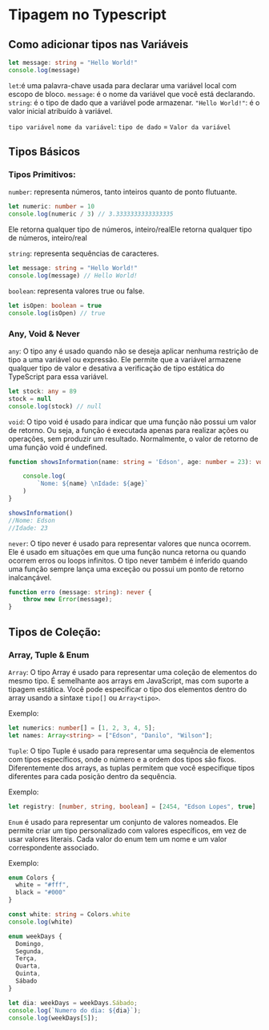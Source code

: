 # Tipagem no Typescript

## Como adicionar tipos nas Variáveis

```typescript
let message: string = "Hello World!"
console.log(message)
```
`let`:é uma palavra-chave usada para declarar uma variável local com escopo de bloco.
`message`:  é o nome da variável que você está declarando.
`string`:  é o tipo de dado que a variável pode armazenar.
`"Hello World!"`: é o valor inicial atribuído à variável.

`tipo variável` `nome da variável`: `tipo de dado` = `Valor da variável`

## Tipos Básicos

### Tipos Primitivos:

`number`: representa números, tanto inteiros quanto de ponto flutuante.

```typescript
let numeric: number = 10
console.log(numeric / 3) // 3.3333333333333335
```
   Ele retorna qualquer tipo de números, inteiro/realEle retorna qualquer tipo de números, inteiro/real

`string`: representa sequências de caracteres.

```typescript
let message: string = "Hello World!"
console.log(message) // Hello World!
```

`boolean`: representa valores true ou false.
```typescript
let isOpen: boolean = true
console.log(isOpen) // true
```
### Any, Void & Never

`any`: O tipo any é usado quando não se deseja aplicar nenhuma restrição de tipo a uma variável ou expressão. Ele permite que a variável armazene qualquer tipo de valor e desativa a verificação de tipo estática do TypeScript para essa variável.

```typescript
let stock: any = 89
stock = null
console.log(stock) // null
```
`void`: O tipo void é usado para indicar que uma função não possui um valor de retorno. Ou seja, a função é executada apenas para realizar ações ou operações, sem produzir um resultado. Normalmente, o valor de retorno de uma função void é undefined.

```typescript
function showsInformation(name: string = 'Edson', age: number = 23): void {

    console.log(
        `Nome: ${name} \nIdade: ${age}`
    )
}

showsInformation() 
//Nome: Edson 
//Idade: 23   
```

`never`: O tipo never é usado para representar valores que nunca ocorrem. Ele é usado em situações em que uma função nunca retorna ou quando ocorrem erros ou loops infinitos. O tipo never também é inferido quando uma função sempre lança uma exceção ou possui um ponto de retorno inalcançável.

```typescript
function erro (message: string): never {
    throw new Error(message);
}
```
## Tipos de Coleção:

### Array, Tuple & Enum
`Array`: O tipo Array é usado para representar uma coleção de elementos do mesmo tipo. É semelhante aos arrays em JavaScript, mas com suporte a tipagem estática. Você pode especificar o tipo dos elementos dentro do array usando a sintaxe `tipo[]` ou `Array<tipo>`.

Exemplo:
```typescript
let numerics: number[] = [1, 2, 3, 4, 5];
let names: Array<string> = ["Edson", "Danilo", "Wilson"];
```
`Tuple`: O tipo Tuple é usado para representar uma sequência de elementos com tipos específicos, onde o número e a ordem dos tipos são fixos. Diferentemente dos arrays, as tuplas permitem que você especifique tipos diferentes para cada posição dentro da sequência.

Exemplo:
```typescript
let registry: [number, string, boolean] = [2454, "Edson Lopes", true]
```
`Enum` é usado para representar um conjunto de valores nomeados. Ele permite criar um tipo personalizado com valores específicos, em vez de usar valores literais. Cada valor do enum tem um nome e um valor correspondente associado.

Exemplo:
```typescript
enum Colors {
  white = "#fff",
  black = "#000"
}

const white: string = Colors.white
console.log(white)

enum weekDays {
  Domingo,
  Segunda,
  Terça,
  Quarta,
  Quinta,
  Sábado
}

let dia: weekDays = weekDays.Sábado;
console.log(`Numero do dia: ${dia}`);  
console.log(weekDays[5]); 
```